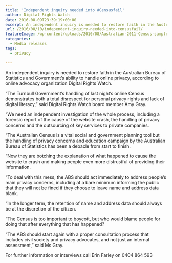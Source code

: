 ```yaml
---
title: 'Independent inquiry needed into #Censusfail'
author: Digital Rights Watch
date: 2016-08-09T23:39:19+00:00
excerpt: An independent inquiry is needed to restore faith in the Australian Bureau of Statistics and Government’s ability to handle online privacy, according to online advocacy organization Digital Rights Watch.
url: /2016/08/10/independent-inquiry-needed-into-censusfail/
featureImage: /wp-content/uploads/2016/08/Australian-2011-Census-sample-cropped.jpg
categories:
  - Media releases
tags:
  - privacy

---
```

<span style="font-weight: 400;">An independent inquiry is needed to restore faith in the Australian Bureau of Statistics and Government’s ability to handle online privacy, according to online advocacy organization Digital Rights Watch.</span>

<span style="font-weight: 400;">“The Turnbull Government’s handling of last night’s online Census demonstrates both a total disrespect for personal privacy rights and lack of digital literacy,” said Digital Rights Watch board member Amy Gray.</span>

<span style="font-weight: 400;">“We need an independent investigation of the whole process, including a forensic report of the cause of the website crash, the handling of privacy concerns and the outsourcing of key services to private companies.</span>

<span style="font-weight: 400;">“The Australian Census is a vital social and government planning tool but the handling of privacy concerns and education campaign by the Australian Bureau of Statistics has been a debacle from start to finish.</span>

<span style="font-weight: 400;">“Now they are botching the explanation of what happened to cause the website to crash and making people even more distrustful of providing their information.</span>

<span style="font-weight: 400;">“To deal with this mess, the ABS should act immediately to address people’s main privacy concerns, including at a bare minimum informing the public that they will not be fined if they choose to leave name and address data blank.</span>

<span style="font-weight: 400;">“In the longer term, the retention of name and address data should always be at the discretion of the citizen.</span>

<span style="font-weight: 400;">“The Census is too important to boycott, but who would blame people for doing that after everything that has happened?</span>

<span style="font-weight: 400;">“The ABS should start again with a proper consultation process that includes civil society and privacy advocates, and not just an internal assessment,” said Ms Gray.</span>

For further information or interviews call Erin Farley on 0404 864 593